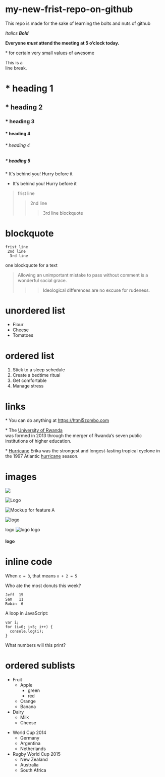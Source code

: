 # my-new-frist-repo-on-github
This repo is made for the sake of learning the bolts and nuts of github

*Italics*
***Bold***

**Everyone *must* attend the meeting at 5 o’clock today.**

\* for certain very small values of awesome

This is a\
line break.

#  * heading  1
## *  heading 2
### * heading 3
#### * heading 4
###### * heading 4
##### * heading 5

\* It's behind you! Hurry before it

   * It's behind you! Hurry before it
   
  
   >frist line
   >>2nd line 
   >>>3rd line 
   >>blockquote
   
   #   blockquote
    frist line
     2nd line 
      3rd line 
    
   
   
   
  one blockquote for a text 
   
> Allowing an unimportant mistake to pass without comment is a wonderful social grace.
>>
>>> Ideological differences are no excuse for rudeness.

# unordered list

* Flour
* Cheese
* Tomatoes

# **ordered list**

1. Stick to a sleep schedule
2. Create a bedtime ritual
3. Get comfortable
4. Manage stress

# links 
\* You can do anything at <https://html5zombo.com>

                            
\* The [University of Rwanda](http://www.ur.ac.rw)  
was formed in 2013 through the merger of Rwanda’s seven public institutions of higher education.


\* [Hurricane][1] Erika was the strongest and longest-lasting tropical cyclone in the 1997 Atlantic [hurricane][1] season.

[1]:https://goo.gl/YEEHP0

# images 

![](https://www.carredesign.co/wp-content/uploads/2019/11/2021-Mercedes-Benz-GLC-300-Interior.jpg)


![Logo][1]

[1]: http://beagleboard.org/black-wireless "Creative Commons licensed"

![Mockup for feature A]( https://images.onlinelabels.com/Handlers/FileHandler.ashx?ClipArtID=107891&File=images%2fclip-art%2fmolumen%2fmolumen_multicolor_power_buttons_5.png "Optional title attribute")


![logo](https://images.onlinelabels.com/Handlers/FileHandler.ashx?ClipArtID=107891&File=images%2fclip-art%2fmolumen%2fmolumen_multicolor_power_buttons_5.png)

logo ![logo](https://icons.iconarchive.com/icons/hopstarter/soft-scraps/24/Button-Turn-Off-icon.png " hhloogo")  logo 
#### logo 


# inline code


When `x = 3`, that means `x + 2 = 5`

Who ate the most donuts this week?

    Jeff  15
    Sam   11
    Robin  6


A loop in JavaScript:
```
var i;
for (i=0; i<5; i++) {
  console.log(i);
}
```
What numbers will this print?

# ordered sublists

* Fruit
  * Apple
    * green
    * red 
  * Orange
  * Banana
* Dairy
  * Milk
  * Cheese

+ World Cup 2014
  + Germany
  + Argentina
  + Netherlands
+ Rugby World Cup 2015
  + New Zealand
  + Australia
  + South Africa
